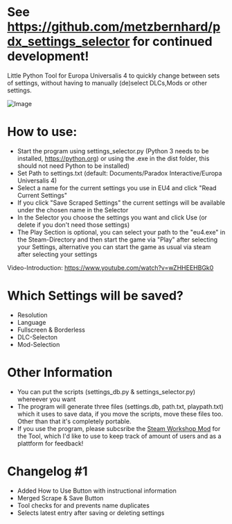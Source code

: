 # See https://github.com/metzbernhard/pdx_settings_selector for continued development! 

Little Python Tool for Europa Universalis 4 to quickly change between sets of settings, without having to manually (de)select DLCs,Mods or other settings. 

![Image](https://puu.sh/xF8xK/a86534d421.png "Selector")

# How to use:
  - Start the program using settings_selector.py (Python 3 needs to be installed, https://python.org) or
    using the .exe in the dist folder, this should not need Python to be installed)
  - Set Path to settings.txt (default: Documents/Paradox Interactive/Europa Universalis 4)
  - Select a name for the current settings you use in EU4 and click "Read Current Settings"
  - If you click "Save Scraped Settings" the current settings will be available under the chosen name in the Selector
  - In the Selector you choose the settings you want and click Use (or delete if you don't need those settings)
  - The Play Section is optional, you can select your path to the "eu4.exe" in the Steam-Directory and then start the game via "Play" after selecting your Settings, alternative you can start the game as usual via steam after selecting your settings

Video-Introduction: https://www.youtube.com/watch?v=wZHHEEHBGk0

# Which Settings will be saved?
  - Resolution
  - Language
  - Fullscreen & Borderless
  - DLC-Selecton
  - Mod-Selection

# Other Information
  - You can put the scripts (settings_db.py & settings_selector.py) whereever you want
  - The program will generate three files (settings.db, path.txt, playpath.txt) which it uses to save data, if you move the scripts, move these files too. Other than that it's completely portable. 
  - If you use the program, please subcsribe the [Steam Workshop Mod](http://steamcommunity.com/sharedfiles/filedetails/?id=1135450490) for the Tool, which I'd like to use to keep track of amount of users and as a plattform for feedback! 

# Changelog #1
  - Added How to Use Button with instructional information
  - Merged Scrape & Save Button
  - Tool checks for and prevents name duplicates
  - Selects latest entry after saving or deleting settings
